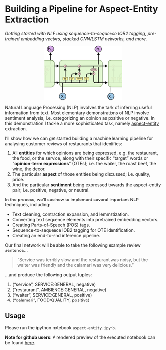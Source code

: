 # Building a Pipeline for Aspect-Entity Extraction
*Getting started with NLP using sequence-to-sequence IOB2 tagging, pre-trained embedding vectors, stacked CNN/LSTM networks, and more.*

<p align="center">
  <img src="images/thumbnail.jpg" alt="Thumbnail" width="50%"/>
</p>

Natural Language Processing (NLP) involves the task of inferring useful information from text. Most elementary demonstrations of NLP involve sentiment analysis, i.e. categorizing an opinion as positive or negative. In this demonstration I tackle a more sophisticated task, namely [aspect-entity](https://link.springer.com/chapter/10.1007/978-3-642-40837-3_1) extraction.

I’ll show how we can get started building a machine learning pipeline for analysing customer reviews of restaurants that identifies:

1. All **entities** for which opinions are being expressed, e.g. the restaurant, the food, or the service, along with their specific “target” words or “**opinion-term expressions**” (OTEs); i.e. the waiter, the roast beef, the wine, the decor.
2. The particular **aspect** of those entities being discussed; i.e. quality, price.
3. And the particular **sentiment** being expressed towards the aspect-entity pair; i.e. positive, negative, or neutral.

In the process, we’ll see how to implement several important NLP techniques, including:

* Text cleaning, contraction expansion, and lemmatization.
* Converting text sequence elements into pretrained embedding vectors.
* Creating Parts-of-Speech (POS) tags.
* Sequence-to-sequence IOB2 tagging for OTE identification.
* Creating an end-to-end inference pipeline.

Our final network will be able to take the following example review sentence…

>“Service was terribly slow and the restaurant was noisy, but the waiter was friendly and the calamari was very delicious.”

…and produce the following output tuples:

1. (“service”, SERVICE:GENERAL, negative)
2. (“restaurant”, AMBIENCE:GENERAL, negative)
3. (“waiter”, SERVICE:GENERAL, positive)
4. (“calamari”, FOOD:QUALITY, positive)

## Usage

Please run the ipython notebook `aspect-entity.ipynb`.

**Note for github users**: A rendered preview of the executed notebook can be found [here](http://rpmarchildon.com/wp-content/uploads/2018/10/RM-W-NLP-AspectEntity-vF1.html).
